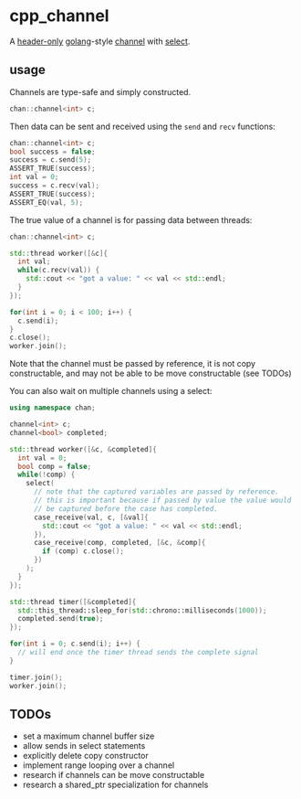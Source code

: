 # cpp_channel

A [header-only](https://github.com/donniet/cpp_channel/blob/master/include/channel.hpp) [golang](https://golang.org)-style [channel](https://golang.org/ref/spec#Channel_types) with [select](https://golang.org/ref/spec#Select_statements).  

## usage

Channels are type-safe and simply constructed.

```cpp
chan::channel<int> c;
```

Then data can be sent and received using the `send` and `recv` functions:

```cpp
chan::channel<int> c;
bool success = false;
success = c.send(5);
ASSERT_TRUE(success);
int val = 0;
success = c.recv(val);
ASSERT_TRUE(success);
ASSERT_EQ(val, 5);
```

The true value of a channel is for passing data between threads:

```cpp
chan::channel<int> c;

std::thread worker([&c]{
  int val;
  while(c.recv(val)) {
    std::cout << "got a value: " << val << std::endl;
  }
});

for(int i = 0; i < 100; i++) {
  c.send(i);
}
c.close();
worker.join();
```

Note that the channel must be passed by reference, it is not copy constructable, and may not be able to be move constructable (see TODOs)

You can also wait on multiple channels using a select:

```cpp
using namespace chan;

channel<int> c;
channel<bool> completed;

std::thread worker([&c, &completed]{
  int val = 0;
  bool comp = false;
  while(!comp) {
    select(
      // note that the captured variables are passed by reference.
      // this is important because if passed by value the value would
      // be captured before the case has completed.
      case_receive(val, c, [&val]{
        std::cout << "got a value: " << val << std::endl;
      }),
      case_receive(comp, completed, [&c, &comp]{
        if (comp) c.close();
      })
    );
  }
});

std::thread timer([&completed]{
  std::this_thread::sleep_for(std::chrono::milliseconds(1000));
  completed.send(true);
});

for(int i = 0; c.send(i); i++) { 
  // will end once the timer thread sends the complete signal
}

timer.join();
worker.join();
```

## TODOs
- set a maximum channel buffer size
- allow sends in select statements
- explicitly delete copy constructor
- implement range looping over a channel
- research if channels can be move constructable
- research a shared_ptr specialization for channels
